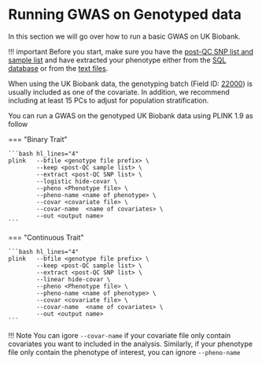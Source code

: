 # Running GWAS on Genotyped data
In this section we will go over how to run a basic GWAS on UK Biobank.

!!! important
    Before you start, make sure you have the [post-QC SNP list and sample list](../admin/master_generation.md#expected-result) and have extracted your phenotype either from the [SQL database](../pheno/understand_sql.md#using-the-sql-database) or from the [text files](../pheno/tradition.md#step-by-step-guide). 

When using the UK Biobank data, the genotyping batch (Field ID: [22000](https://biobank.ctsu.ox.ac.uk/showcase/field.cgi?id=22000)) is usually included as one of the covariate. In addition, we recommend including at least 15 PCs to adjust for population stratification. 

You can run a GWAS on the genotyped UK Biobank data using PLINK 1.9 as follow

=== "Binary Trait"

    ```bash hl_lines="4"
    plink   --bfile <genotype file prefix> \
            --keep <post-QC sample list> \
            --extract <post-QC SNP list> \
            --logistic hide-covar \
            --pheno <Phenotype file> \
            --pheno-name <name of phenotype> \
            --covar <covariate file> \
            --covar-name  <name of covariates> \
            --out <output name>
    ```

=== "Continuous Trait"

    ```bash hl_lines="4" 
    plink   --bfile <genotype file prefix> \
            --keep <post-QC sample list> \
            --extract <post-QC SNP list> \
            --linear hide-covar \
            --pheno <Phenotype file> \
            --pheno-name <name of phenotype> \
            --covar <covariate file> \
            --covar-name  <name of covariates> \
            --out <output name>
    ```


!!! Note
    You can igore `--covar-name` if your covariate file only contain covariates you want to included in the analysis.
    Similarly, if your phenotype file only contain the phenotype of interest, you can ignore `--pheno-name`